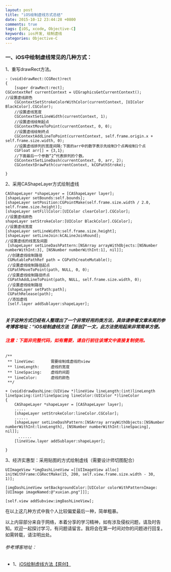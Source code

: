 ```yaml
---
layout: post
title: "iOS绘制虚线方式总结"
date: 2015-10-12 23:44:28 +0800
comments: true
tags: [iOS, xcode, Objective-C]
keywords: ios开发, 绘制虚线
categories: Objective-C
---
```

### 一、iOS中绘制虚线常见的几种方式：

1、重写drawRect方法。

```
- (void)drawRect:(CGRect)rect
{
    [super drawRect:rect];
CGContextRef currentContext = UIGraphicsGetCurrentContext();
//设置虚线颜色
    CGContextSetStrokeColorWithColor(currentContext, [UIColor BlackColor].CGColor);
    //设置虚线宽度
    CGContextSetLineWidth(currentContext, 1);
    //设置虚线绘制起点
    CGContextMoveToPoint(currentContext, 0, 0);
    //设置虚线绘制终点
    CGContextAddLineToPoint(currentContext, self.frame.origin.x + self.frame.size.width, 0);
    //设置虚线排列的宽度间隔:下面的arr中的数字表示先绘制3个点再绘制1个点
    CGFloat arr[] = {3,1};
    //下面最后一个参数“2”代表排列的个数。
    CGContextSetLineDash(currentContext, 0, arr, 2);
    CGContextDrawPath(currentContext, kCGPathStroke);
    
}
```
<!--more-->

2、采用CAShapeLayer方式绘制虚线

```
CAShapeLayer *shapeLayer = [CAShapeLayer layer];
[shapeLayer setBounds:self.bounds];
[shapeLayer setPosition:CGPointMake(self.frame.size.width / 2.0, self.frame.size.height)];
[shapeLayer setFillColor:[UIColor clearColor].CGColor];
//设置虚线颜色
shapeLayer setStrokeColor:[UIColor BlackColor].CGColor];
//设置虚线宽度
[shapeLayer setLineWidth:self.frame.size.height];
[shapeLayer setLineJoin:kCALineJoinRound];
//设置虚线的线宽及间距
 [shapeLayer setLineDashPattern:[NSArray arrayWithObjects:[NSNumber numberWithInt:3], [NSNumber numberWithInt:1], nil]];
 //创建虚线绘制路径
 CGMutablePathRef path = CGPathCreateMutable();
 //设置虚线绘制路径起点
 CGPathMoveToPoint(path, NULL, 0, 0);
 //设置虚线绘制路径终点
 CGPathAddLineToPoint(path, NULL, self.frame.size.width, 0);
 //设置虚线绘制路径
 [shapeLayer setPath:path];
 CGPathRelease(path);
 //添加虚线
 [self.layer addSublayer:shapeLayer];
    
```

##### 关于这种方式已经有人整理出了一个非常好用的类方法，具体请参看文章末尾的参考博客地址：“iOS绘制虚线方法【原创】”一文，此方法使用起来非常简单方便。
###### **<font color="red">注意：下面非完整代码，如有需要，请自行前往该博文中直接复制使用。</font>**

```
/**
 ** lineView:       需要绘制成虚线的view
 ** lineLength:     虚线的宽度
 ** lineSpacing:    虚线的间距
 ** lineColor:      虚线的颜色
 **/
 
+ (void)drawDashLine:(UIView *)lineView lineLength:(int)lineLength lineSpacing:(int)lineSpacing lineColor:(UIColor *)lineColor
{
    CAShapeLayer *shapeLayer = [CAShapeLayer layer];
    .....
    [shapeLayer setStrokeColor:lineColor.CGColor];
    ......
    [shapeLayer setLineDashPattern:[NSArray arrayWithObjects:[NSNumber numberWithInt:lineLength], [NSNumber numberWithInt:lineSpacing], nil]];
	　......
    [lineView.layer addSublayer:shapeLayer];
    
}

```

3、经济实惠型：采用贴图的方式绘制虚线（需要设计师切图配合）

```
UIImageView *imgDashLineView =[[UIImageView alloc] initWithFrame:CGRectMake(15, 200, self.view.frame.size.width - 30, 1)];

[imgDashLineView setBackgroundColor:[UIColor colorWithPatternImage:[UIImage imageNamed:@"xuxian.png"]]];

[self.view addSubview:imgDashLineView];

```
在以上这几种方式中我个人比较偏爱最后一种，简单粗暴。

以上内容部分来自于网络，本着分享的学习精神，如有涉及侵权问题，请及时告知。欢迎一起探讨学习，有问题请留言。我将会在第一时间对你的问题进行回复。如需转载，请注明出处。
###### 参考博客地址：
* 1、<a href="http://blog.it985.com/14080.html">iOS绘制虚线方法【原创】</a>